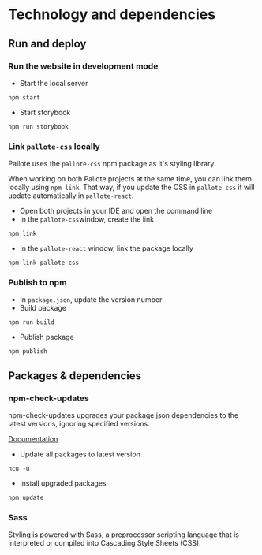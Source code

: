 # Technology and dependencies

## Run and deploy

### Run the website in development mode

- Start the local server

```shell
npm start
```

- Start storybook

```shell
npm run storybook
```

### Link `pallote-css` locally

Pallote uses the `pallote-css` npm package as it's styling library.

When working on both Pallote projects at the same time, you can link them locally using `npm link`. That way, if you update the CSS in `pallote-css` it will update automatically in `pallote-react`.

- Open both projects in your IDE and open the command line
- In the `pallote-css`window, create the link

```shell
npm link
```

- In the `pallote-react` window, link the package locally

```shell
npm link pallote-css
```

### Publish to npm

- In `package.json`, update the version number
- Build package

```shell
npm run build
```

- Publish package

```shell
npm publish
```

## Packages & dependencies

### npm-check-updates

npm-check-updates upgrades your package.json dependencies to the latest versions, ignoring specified versions.

[Documentation](https://www.npmjs.com/package/npm-check-updates)

- Update all packages to latest version

```shell
ncu -u
```

- Install upgraded packages

```shell
npm update
```

### Sass

Styling is powered with Sass, a preprocessor scripting language that is interpreted or compiled into Cascading Style Sheets (CSS).
